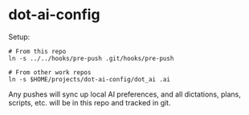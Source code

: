 # dot-ai-config

Setup:

```
# From this repo
ln -s ../../hooks/pre-push .git/hooks/pre-push

# From other work repos
ln -s $HOME/projects/dot-ai-config/dot_ai .ai
```

Any pushes will sync up local AI preferences, and all dictations, plans, scripts, etc. will be in this repo and tracked in git.

